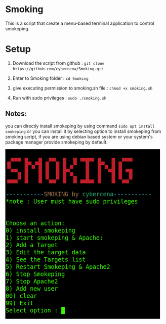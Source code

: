 # Smoking
This is a script that create a menu-based terminal application to control smokeping.

# Setup
1. Download the script from github : ```git clone https://github.com/cybercena/Smoking.git```

2. Enter to Smoking folder : ```cd Smoking```

3. give executing permission to smoking.sh file : ```chmod +x smoking.sh```

4. Run with sudo privileges : ``sudo ./smoking.sh``

## Notes:
you can directly install smokeping by using command ```sudo apt install smokeping```  or you can install it by selecting option to install smokeping from smoking script, if you are using debian based system or your system's package manager provide smokeping by default.

![smokeping ko screenshot](image.png)